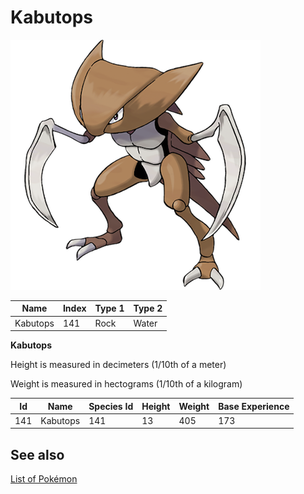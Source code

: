 # Kabutops


![Kabutops](images/141.png)

| **Name** | **Index** | **Type 1** | **Type 2** |
|----|----|----|----|
| Kabutops | 141 | Rock | Water  |

**Kabutops** 


Height is measured in decimeters (1/10th of a meter)

Weight is measured in hectograms (1/10th of a kilogram)

| **Id** | **Name** | **Species Id** | **Height** | **Weight** | **Base Experience** |
|--------|----------|----------------|------------|------------|---------------------|
| 141 | Kabutops | 141 | 13 | 405 | 173 |


## See also

[List of Pokémon](../pokemon.md)
